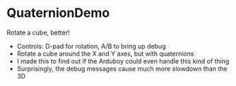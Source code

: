 # QuaternionDemo
Rotate a cube, better!

- Controls: D-pad for rotation, A/B to bring up debug
- Rotate a cube around the X and Y axes, but with quaternions
- I made this to find out if the Arduboy could even handle this kind of thing
- Surprisingly, the debug messages cause much more slowdown than the 3D

